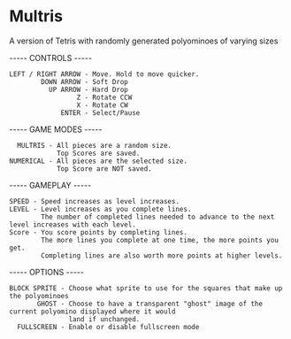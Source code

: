 # Multris
A version of Tetris with randomly generated polyominoes of varying sizes

----- CONTROLS -----
```
LEFT / RIGHT ARROW - Move. Hold to move quicker.
        DOWN ARROW - Soft Drop
          UP ARROW - Hard Drop
                 Z - Rotate CCW
                 X - Rotate CW
             ENTER - Select/Pause
``` 
----- GAME MODES -----
```
  MULTRIS - All pieces are a random size. 
            Top Scores are saved.
NUMERICAL - All pieces are the selected size.
            Top Score are NOT saved.
```           
----- GAMEPLAY -----
```
SPEED - Speed increases as level increases.
LEVEL - Level increases as you complete lines.
        The number of completed lines needed to advance to the next level increases with each level.
Score - You score points by completing lines.
        The more lines you complete at one time, the more points you get.
        Completing lines are also worth more points at higher levels.
```
----- OPTIONS -----
```
BLOCK SPRITE - Choose what sprite to use for the squares that make up the polyominoes
       GHOST - Choose to have a transparent "ghost" image of the current polyomino displayed where it would
               land if unchanged.
  FULLSCREEN - Enable or disable fullscreen mode
```
